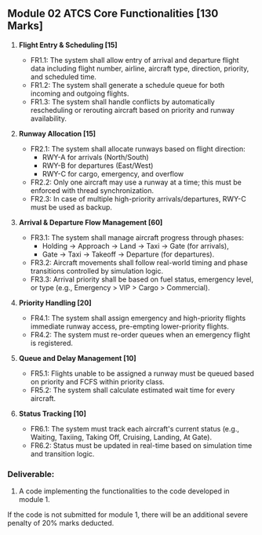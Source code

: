 ## Module 02 ATCS Core Functionalities [130 Marks]
1. **Flight Entry & Scheduling [15]**  
   - FR1.1: The system shall allow entry of arrival and departure flight data including flight number, airline, aircraft type, direction, priority, and scheduled time.  
   - FR1.2: The system shall generate a schedule queue for both incoming and outgoing flights.  
   - FR1.3: The system shall handle conflicts by automatically rescheduling or rerouting aircraft based on priority and runway availability.

2. **Runway Allocation [15]**  
   - FR2.1: The system shall allocate runways based on flight direction:  
     - RWY-A for arrivals (North/South)  
     - RWY-B for departures (East/West)  
     - RWY-C for cargo, emergency, and overflow  
   - FR2.2: Only one aircraft may use a runway at a time; this must be enforced with thread synchronization.  
   - FR2.3: In case of multiple high-priority arrivals/departures, RWY-C must be used as backup.

3. **Arrival & Departure Flow Management [60]**  
   - FR3.1: The system shall manage aircraft progress through phases:  
     - Holding → Approach → Land → Taxi → Gate (for arrivals),  
     - Gate → Taxi → Takeoff → Departure (for departures).  
   - FR3.2: Aircraft movements shall follow real-world timing and phase transitions controlled by simulation logic.  
   - FR3.3: Arrival priority shall be based on fuel status, emergency level, or type (e.g., Emergency > VIP > Cargo > Commercial).

4. **Priority Handling [20]**  
   - FR4.1: The system shall assign emergency and high-priority flights immediate runway access, pre-empting lower-priority flights.  
   - FR4.2: The system must re-order queues when an emergency flight is registered.

5. **Queue and Delay Management [10]**  
   - FR5.1: Flights unable to be assigned a runway must be queued based on priority and FCFS within priority class.  
   - FR5.2: The system shall calculate estimated wait time for every aircraft.

6. **Status Tracking [10]**  
   - FR6.1: The system must track each aircraft's current status (e.g., Waiting, Taxiing, Taking Off, Cruising, Landing, At Gate).  
   - FR6.2: Status must be updated in real-time based on simulation time and transition logic.

### Deliverable:

1. A code implementing the functionalities to the code developed in module 1.

If the code is not submitted for module 1, there will be an additional severe penalty of 20% marks deducted.